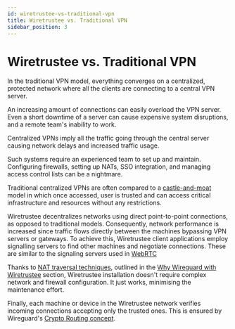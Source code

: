 ```yaml
---
id: wiretrustee-vs-traditional-vpn
title: Wiretrustee vs. Traditional VPN
sidebar_position: 3
---
```


# Wiretrustee vs. Traditional VPN

In the traditional VPN model, everything converges on a centralized, protected network where all the clients are connecting to a central VPN server.

An increasing amount of connections can easily overload the VPN server.
Even a short downtime of a server can cause expensive system disruptions, and a remote team's inability to work.

Centralized VPNs imply all the traffic going through the central server causing network delays and increased traffic usage.

Such systems require an experienced team to set up and maintain.
Configuring firewalls, setting up NATs, SSO integration, and managing access control lists can be a nightmare.

Traditional centralized VPNs are often compared to a [castle-and-moat](https://en.wikipedia.org/wiki/Moat) model
in which once accessed, user is trusted and can access critical infrastructure and resources without any restrictions.

Wiretrustee decentralizes networks using direct point-to-point connections, as opposed to traditional models.
Consequently, network performance is increased since traffic flows directly between the machines bypassing VPN servers or gateways.
To achieve this, Wiretrustee client applications employ signalling servers to find other machines and negotiate connections.
These are similar to the signaling servers used in [WebRTC](https://developer.mozilla.org/en-US/docs/Web/API/WebRTC_API/Signaling_and_video_calling#the_signaling_server)

Thanks to [NAT traversal techniques](https://en.wikipedia.org/wiki/NAT_traversal),
outlined in the [Why Wireguard with Wiretrustee](/why-wireguard-with-wiretrustee) section,
Wiretrustee installation doesn't require complex network and firewall configuration.
It just works, minimising the maintenance effort.

Finally, each machine or device in the Wiretrustee network verifies incoming connections accepting only the trusted ones.
This is ensured by Wireguard's [Crypto Routing concept](https://www.wireguard.com/#cryptokey-routing).